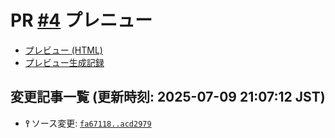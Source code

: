 # PR [\#4](https://github.com/akinomyoga/cpprefjp-site/pull/4) プレニュー
- [プレビュー (HTML)](https://akinomyoga.github.io/cpprefjp-site/gen/pull/4)
- [プレビュー生成記録](https://github.com/akinomyoga/cpprefjp-site/actions?query=event%3Apull_request_target+branch%3Apreview_link.test)
## 変更記事一覧 (更新時刻: 2025-07-09 21:07:12 JST)
- **⫯** ソース変更: [`fa67118..acd2979`](https://github.com/akinomyoga/cpprefjp-site/compare/fa671180d4ebd216c99be2dcf70b2399ffbf1d83..acd297949413e2b3153b1304395add31eaecd584)
